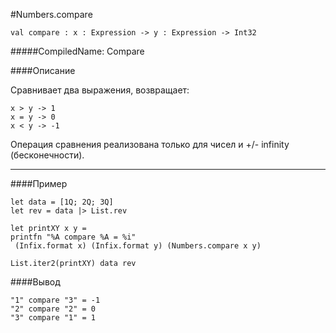 #Numbers.compare

	val compare : x : Expression -> y : Expression -> Int32


#####CompiledName: Compare


####Описание

Сравнивает два выражения, возвращает:

    x > y -> 1
    x = y -> 0 
    x < y -> -1

Операция сравнения реализована только для чисел и +/- infinity (бесконечности).

----------

####Пример

    let data = [1Q; 2Q; 3Q]
    let rev = data |> List.rev
    
    let printXY x y = 
    printfn "%A compare %A = %i"
     (Infix.format x) (Infix.format y) (Numbers.compare x y)
    
    List.iter2(printXY) data rev

####Вывод

    "1" compare "3" = -1
    "2" compare "2" = 0
    "3" compare "1" = 1




